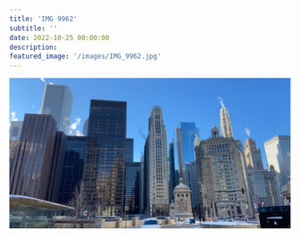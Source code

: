 ```yaml
---
title: 'IMG 9962'
subtitle: ''
date: 2022-10-25 00:00:00
description: 
featured_image: '/images/IMG_9962.jpg'
---
```


![](/images/IMG_9962.jpg)

